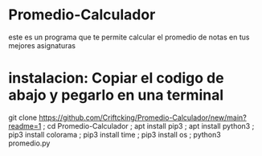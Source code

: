 # Promedio-Calculador
este es un programa que te permite calcular el promedio de notas en tus mejores asignaturas


# instalacion: Copiar el codigo de abajo y pegarlo en una terminal

git clone https://github.com/Criftcking/Promedio-Calculador/new/main?readme=1 ; cd Promedio-Calculador ; apt install pip3 ; apt install python3 ; pip3 install colorama ; pip3 install time ; pip3 install os ; python3 promedio.py
